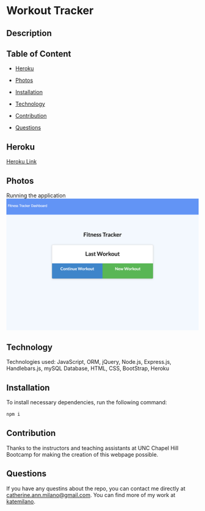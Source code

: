 # Workout Tracker

## Description

## Table of Content

* [Heroku](#Heroku)

* [Photos](#photos)

* [Installation](#installation)

* [Technology](#Technology)

* [Contribution](#contribution)

* [Questions](#questions)

## Heroku

<a href="TBH">Heroku Link</a>

## Photos
Running the application
<img src="images/dashboard.png">

## Technology

Technologies used: JavaScript, ORM, jQuery, Node.js, Express.js, Handlebars.js, mySQL Database, HTML, CSS, BootStrap, Heroku

## Installation
To install necessary dependencies, run the following command:

```bash
npm i
```

## Contribution

Thanks to the instructors and teaching assistants at UNC Chapel Hill Bootcamp for making the creation of this webpage possible.

## Questions

If you have any questins about the repo, you can contact me directly at catherine.ann.milano@gmail.com. You can find more of my work at [katemilano](http://github.com/katemilano/).
    

